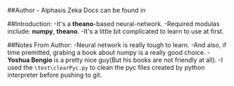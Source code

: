 ##Author - Alphasis Zeka
Docs can be found in 

##Introduction:
-It's a __theano__-based neural-network.
-Required modulas include: __numpy__, __theano__.
-It's a little bit complicated to learn to use at first.

##Notes From Author:
-Neural network is really tough to learn.
-And also, if time premitted, grabing a book about numpy is a really good choice.
-__Yoshua Bengio__ is a pretty nice guy(But his books are not friendly at all).
-I used the `\test\clearPyc.py` to clean the pyc files created by python interpreter before pushing to git.
